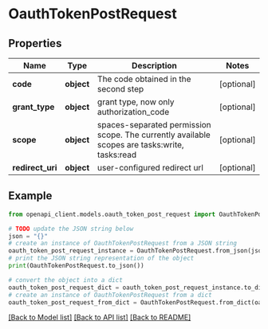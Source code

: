 # OauthTokenPostRequest


## Properties

Name | Type | Description | Notes
------------ | ------------- | ------------- | -------------
**code** | **object** | The code obtained in the second step | [optional] 
**grant_type** | **object** | grant type, now only authorization_code | [optional] 
**scope** | **object** | spaces-separated permission scope. The currently available scopes are tasks:write, tasks:read | [optional] 
**redirect_uri** | **object** | user-configured redirect url | [optional] 

## Example

```python
from openapi_client.models.oauth_token_post_request import OauthTokenPostRequest

# TODO update the JSON string below
json = "{}"
# create an instance of OauthTokenPostRequest from a JSON string
oauth_token_post_request_instance = OauthTokenPostRequest.from_json(json)
# print the JSON string representation of the object
print(OauthTokenPostRequest.to_json())

# convert the object into a dict
oauth_token_post_request_dict = oauth_token_post_request_instance.to_dict()
# create an instance of OauthTokenPostRequest from a dict
oauth_token_post_request_from_dict = OauthTokenPostRequest.from_dict(oauth_token_post_request_dict)
```
[[Back to Model list]](../README.md#documentation-for-models) [[Back to API list]](../README.md#documentation-for-api-endpoints) [[Back to README]](../README.md)


